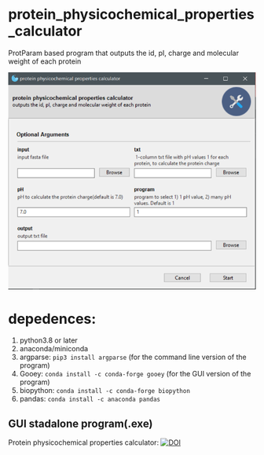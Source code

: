 # protein_physicochemical_properties_calculator 
ProtParam based program that outputs the id, pI, charge and molecular weight of each protein

![](image_gui.png)
# **depedences:**  
1. python3.8 or later
2. anaconda/miniconda
3. argparse: `pip3 install argparse` (for the command line version of the program)
4. Gooey: `conda install -c conda-forge gooey` (for the GUI version of the program)
5. biopython: `conda install -c conda-forge biopython`
6. pandas: `conda install -c anaconda pandas`
## GUI stadalone program(.exe)
Protein physicochemical properties calculator: [![DOI](https://zenodo.org/badge/DOI/10.5281/zenodo.5803621.svg)](https://doi.org/10.5281/zenodo.5803621)
